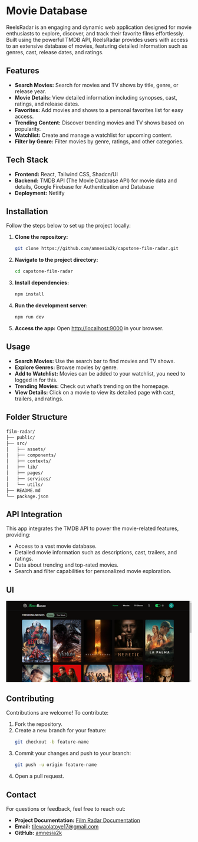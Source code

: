 # Movie Database

ReelsRadar is an engaging and dynamic web application designed for movie enthusiasts to explore, discover, and track their favorite films effortlessly. Built using the powerful TMDB API, ReelsRadar provides users with access to an extensive database of movies, featuring detailed information such as genres, cast, release dates, and ratings.

## Features

- **Search Movies:** Search for movies and TV shows by title, genre, or release year.
- **Movie Details:** View detailed information including synopses, cast, ratings, and release dates.
- **Favorites:** Add movies and shows to a personal favorites list for easy access.
- **Trending Content:** Discover trending movies and TV shows based on popularity.
- **Watchlist:** Create and manage a watchlist for upcoming content.
- **Filter by Genre:** Filter movies by genre, ratings, and other categories.

## Tech Stack

- **Frontend:** React, Tailwind CSS, Shadcn/UI
- **Backend:** TMDB API (The Movie Database API) for movie data and details, Google Firebase for Authentication and Database
- **Deployment:** Netlify

## Installation

Follow the steps below to set up the project locally:

1. **Clone the repository:**

   ```bash
   git clone https://github.com/amnesia2k/capstone-film-radar.git
   ```

2. **Navigate to the project directory:**

   ```bash
   cd capstone-film-radar
   ```

3. **Install dependencies:**

   ```bash
   npm install
   ```

4. **Run the development server:**

   ```bash
   npm run dev
   ```

5. **Access the app:**
   Open [http://localhost:9000](http://localhost:9000) in your browser.

## Usage

- **Search Movies:** Use the search bar to find movies and TV shows.
- **Explore Genres:** Browse movies by genre.
- **Add to Watchlist:** Movies can be added to your watchlist, you need to logged in for this.
- **Trending Movies:** Check out what’s trending on the homepage.
- **View Details:** Click on a movie to view its detailed page with cast, trailers, and ratings.

## Folder Structure

```
film-radar/
├── public/
├── src/
│   ├── assets/
│   ├── components/
│   ├── contexts/
│   ├── lib/
│   ├── pages/
│   ├── services/
│   └── utils/
├── README.md
└── package.json
```

## API Integration

This app integrates the TMDB API to power the movie-related features, providing:

- Access to a vast movie database.
- Detailed movie information such as descriptions, cast, trailers, and ratings.
- Data about trending and top-rated movies.
- Search and filter capabilities for personalized movie exploration.

## UI

![ReelsRadar_UI_Screenshot](/public/ui_screenshot.png)

## Contributing

Contributions are welcome! To contribute:

1. Fork the repository.
2. Create a new branch for your feature:
   ```bash
   git checkout -b feature-name
   ```
3. Commit your changes and push to your branch:
   ```bash
   git push -u origin feature-name
   ```
4. Open a pull request.

## Contact

For questions or feedback, feel free to reach out:

- **Project Documentation:** [Film Radar Documentation](https://docs.google.com/document/d/1q_Gc8wkJJfybNzDrqdFjBqnnXI268CSfgbt_gwGO5aE/edit?usp=sharing)
- **Email:** tilewaolatoye17@gmail.com
- **GitHub:** [amnesia2k](https://github.com/amnesia2k)
